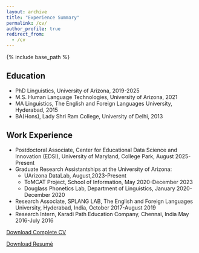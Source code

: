 ```yaml
---
layout: archive
title: "Experience Summary"
permalink: /cv/
author_profile: true
redirect_from:
  - /cv
---
```


{% include base_path %}

## Education

* PhD Linguistics, University of Arizona, 2019-2025
* M.S. Human Language Technologies, University of Arizona, 2021
* MA Linguistics, The English and Foreign Languages University, Hyderabad, 2015
* BA(Hons), Lady Shri Ram College, University of Delhi, 2013

## Work Experience

* Postdoctoral Associate, Center for Educational Data Science and Innovation (EDSI), University of Maryland, College Park, August 2025-Present
* Graduate Research Assistantships at the University of Arizona:
  * UArizona DataLab, August,2023-Present
  * ToMCAT Project, School of Information, May 2020-December 2023
  * Douglass Phonetics Lab, Department of Linguistics, January 2020-December 2020
* Research Associate, SPLANG LAB, The English and Foreign Languages University, Hyderabad, India, October 2017-August 2019
* Research Intern, Karadi Path Education Company, Chennai, India May 2016-July 2016

[Download Complete CV](https://github.com/meghavarshini/meghavarshini.github.io/blob/master/files/MKrishnaswamy_Academic_CV.pdf)

[Download Resumé](https://github.com/meghavarshini/meghavarshini.github.io/blob/master/files/mkrishnaswamy_Resume.pdf)
